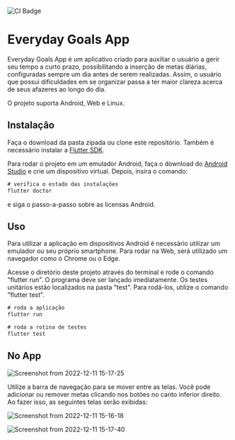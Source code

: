 ![CI Badge](https://github.com/BrunoCsr/Projeto_Final_C214_EngSoftware/actions/workflows/dart.yml/badge.svg)

# Everyday Goals App

Everyday Goals App é um aplicativo criado para auxiliar o usuário a gerir seu tempo a curto prazo, possibilitando a inserção de metas diárias, configuradas sempre um dia antes de serem realizadas. Assim, o usuário que possui dificuldades em se organizar passa a ter maior clareza acerca de seus afazeres ao longo do dia.

O projeto suporta Android, Web e Linux.


## Instalação

Faça o download da pasta zipada ou clone este repositório.
Também é necessário instalar a [Flutter SDK](https://docs.flutter.dev/get-started/install). 

Para rodar o projeto em um emulador Android, faça o download do [Android Studio](https://developer.android.com/studio) e crie um dispositivo virtual. Depois, insira o comando:
```dart
# verifica o estado das instalações
flutter doctor

```
e siga o passo-a-passo sobre as licensas Android.


## Uso

Para utilizar a aplicação em dispositivos Android é necessário utilizar um emulador ou seu próprio smartphone. Para rodar na Web, será utilizado um navegador como o Chrome ou o Edge.

Acesse o diretório deste projeto através do terminal e rode o comando "flutter run". O programa deve ser lançado imediatamente.
Os testes unitários estão localizados na pasta "test". Para rodá-los, utilize o comando "flutter test".

```dart
# roda a aplicação
flutter run

# roda a rotina de testes
flutter test

```
## No App
![Screenshot from 2022-12-11 15-17-25](https://user-images.githubusercontent.com/111079625/206921467-a00abd19-65b7-42e5-8b35-112d6b0ee0da.png)

Utilize a barra de navegação para se mover entre as telas. Você pode adicionar ou remover metas clicando nos botões no canto inferior direito. Ao fazer isso, as seguintes telas serão exibidas:

![Screenshot from 2022-12-11 15-16-18](https://user-images.githubusercontent.com/111079625/206921714-08c18f14-807a-4d2b-811f-bc359c118fc0.png)


![Screenshot from 2022-12-11 15-17-40](https://user-images.githubusercontent.com/111079625/206921719-7229f9af-be2c-4e2e-bb2c-769252fdc757.png)


